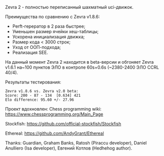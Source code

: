 Zevra 2 - полностью переписанный шахматный uci-движок.

Преимущества по сравнению с Zevra v1.8.6:

+ Perft-герератор в 2 раза быстрее;
+ Уменьшен размер ячейки хеш-таблицы;
+ Ускорена инициализация движка;
+ Размер кода < 3000 строк;
+ Уход от ООП-подхода;
+ Реализация SEE.

На данный момент Zevra 2 находится в beta-версии и обгоняет Zevra v1.6.1 на~100
пунктов ЭЛО в контроле 60s+0.6s (~2380-2400 ЭЛО CCRL 40/4).

Результаты тестирования:
```
Zevra v1.8.6 vs. Zevra v2.0 beta:
Score: 200 - 87 - 134  [0.634] 421
Elo difference: 95.60 +/- 27.96
```

Проект вдохновлен:
Chess programming wiki: https://www.chessprogramming.org/Main_Page

Stockfish: https://github.com/official-stockfish/Stockfish

Ethereal: https://github.com/AndyGrant/Ethereal

Thanks: Guardian, Graham Banks, Ratosh (Piraccu developer), Daniel Anulliero (Isa developer), Евгений Котлов (Hedhehog author).